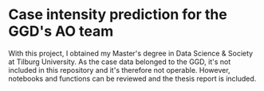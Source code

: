 # Case intensity prediction for the GGD's AO team

With this project, I obtained my Master's degree in Data Science & Society at Tilburg University. As the case data belonged to the GGD, it's not included in this repository and it's therefore not operable. However, notebooks and functions can be reviewed and the thesis report is included.
